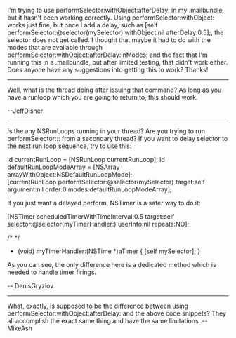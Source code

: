 
I'm trying to use performSelector:withObject:afterDelay: in my .mailbundle, but it hasn't been working correctly.  Using performSelector:withObject:  works just fine, but once I add a delay, such as     [self performSelector:@selector(mySelector) withObject:nil afterDelay:0.5];, the selector does not get called.  I thought that maybe it had to do with the modes that are available through performSelector:withObject:afterDelay:inModes: and the fact that I'm running this in a .mailbundle, but after limited testing, that didn't work either.  Does anyone have any suggestions into getting this to work?  Thanks!

----

Well, what is the thread doing after issuing that command?  As long as you have a runloop which you are going to return to, this should work.

--JeffDisher

----

Is the any NSRunLoop<nowiki/>s running in your thread? Are you trying to run     performSelector::: from a secondary thread?
If you want to delay selector to the next run loop sequence, try to use this:

    
id currentRunLoop = [NSRunLoop currentRunLoop];
id defaultRunLoopModeArray = [NSArray arrayWithObject:NSDefaultRunLoopMode];	
[currentRunLoop performSelector:@selector(mySelector)
	target:self
	argument:nil
	order:0
	modes:defaultRunLoopModeArray];


If you just want a delayed perform, NSTimer is a safer way to do it:

    
[NSTimer scheduledTimerWithTimeInterval:0.5
	target:self
	selector:@selector(myTimerHandler:)
	userInfo:nil
	repeats:NO];

/* */

- (void) myTimerHandler:(NSTime *)aTimer {
   [self mySelector];
}


As you can see, the only difference here is a dedicated method which is needed to handle timer firings.

-- DenisGryzlov

----
What, exactly, is supposed to be the difference between using     performSelector:withObject:afterDelay: and the above code snippets? They all accomplish the exact same thing and have the same limitations. -- MikeAsh
